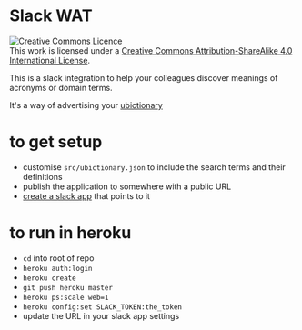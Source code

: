 # Slack WAT

<a rel="license" href="http://creativecommons.org/licenses/by-sa/4.0/"><img alt="Creative Commons Licence" style="border-width:0" src="https://i.creativecommons.org/l/by-sa/4.0/88x31.png" /></a><br />This work is licensed under a <a rel="license" href="http://creativecommons.org/licenses/by-sa/4.0/">Creative Commons Attribution-ShareAlike 4.0 International License</a>.

This is a slack integration to help your colleagues discover meanings of acronyms or domain terms.

It's a way of advertising your [ubictionary](https://pauldambra.github.io/2017/05/ubictionary.html)

# to get setup

 * customise `src/ubictionary.json` to include the search terms and their definitions
 * publish the application to somewhere with a public URL
 * [create a slack app](https://api.slack.com/apps?new_app=1) that points to it

# to run in heroku

 * `cd` into root of repo
 * `heroku auth:login`
 * `heroku create`
 * `git push heroku master`
 * `heroku ps:scale web=1`
 * `heroku config:set SLACK_TOKEN:the_token`
 * update the URL in your slack app settings
